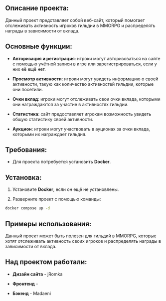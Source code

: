 ## Описание проекта:

Данный проект представляет собой веб-сайт, который помогает отслеживать активность игроков гильдии в MMORPG и распределять награды в зависимости от вклада.

## Основные функции:

* **Авторизация и регистрация**: игроки могут авторизоваться на сайте с помощью учётной записи в игре или зарегистрироваться, если у них её ещё нет.

* **Просмотр активности**: игроки могут увидеть информацию о своей активности, такую как количество активностей гильдии, которые они посетили.

* **Очки вклад**: игроки могут отслеживать свои очки вклада, которыми они награждаются за участие в активностях гильдии.

* **Статистика**: сайт предоставляет игрокам возможность увидеть общую статистику своей активности.

* **Аукцион**: игроки могут участвовать в ауционах за очки вклада, которыми их награждает гильдия.

## Требования:

* Для проекта потребуется установить **Docker**.

## Установка:

1. Установите **Docker**, если он ещё не установлены.

2. Разверните проект с помощью команды:

```bash
docker compose up -d
```

## Примеры использования:

Данный проект может быть полезен для гильдий в MMORPG, которые хотят отслеживать активность своих игроков и распределять награды в зависимости от вклада.

## Над проектом работали:

* **Дизайн сайта** - jRomka

* **Фронтенд** - 

* **Бэкенд** - Madaeni
